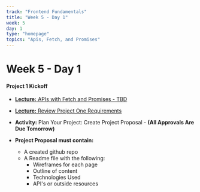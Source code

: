 ```yaml
---
track: "Frontend Fundamentals"
title: "Week 5 - Day 1"
week: 5
day: 1
type: "homepage"
topics: "Apis, Fetch, and Promises"
---
```


# Week 5 - Day 1



#### Project 1 Kickoff 

- [**Lecture:** APIs with Fetch and Promises - TBD](frontend-fundamentals/week-5/day-1/lecture-materials/Fetch.md)

- [**Lecture:** Review Project One Requirements](/unit-projects/unit-one-project-requirements-portfolio/)

- **Activity:** Plan Your Project: Create Project Proposal - **(All Approvals Are Due Tomorrow)**

- **Project Proposal must contain:** 
    - A created github repo
    - A Readme file with the following:
        - Wireframes for each page
        - Outline of content
        - Technologies Used
        - API's or outside resources
